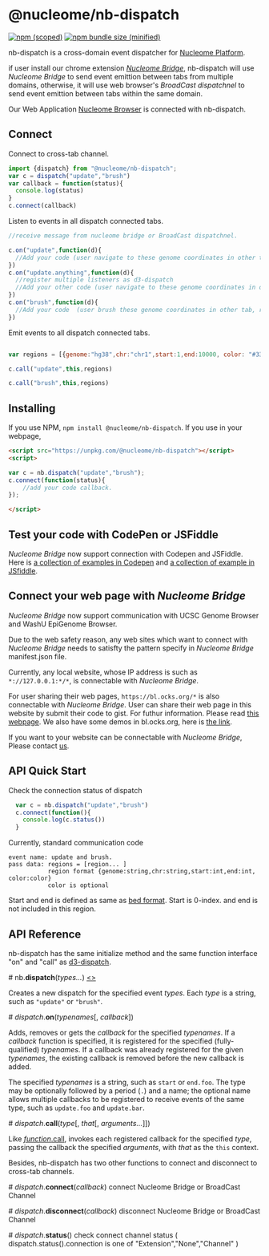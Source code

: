 # @nucleome/nb-dispatch
[![npm (scoped)](https://img.shields.io/npm/v/@nucleome/nb-dispatch.svg)](https://www.npmjs.com/package/@nucleome/nb-dispatch)
[![npm bundle size (minified)](https://img.shields.io/bundlephobia/min/@nucleome/nb-dispatch.svg)](https://github.com/nucleome/nb-dispatch)

nb-dispatch is a cross-domain event dispatcher for [Nucleome Platform](http://doc.nucleome.org). 

if user install our chrome extension [*Nucleome Bridge*](https://chrome.google.com/webstore/detail/djcdicpaejhpgncicoglfckiappkoeof), nb-dispatch will use *Nucleome Bridge* to send event emittion between tabs from multiple domains, otherwise, it will use web browser's *BroadCast dispatchnel* to send event emittion between tabs within the same domain.

Our Web Application [Nucleome Browser](https://vis.nucleome.org) is connected with nb-dispatch.

## Connect 

Connect to cross-tab channel.
```javascript
import {dispatch} from "@nucleome/nb-dispatch";
var c = dispatch("update","brush")
var callback = function(status){
  console.log(status)
}
c.connect(callback)
```
Listen to events in all dispatch connected tabs.
```javascript
//receive message from nucleome bridge or BroadCast dispatchnel.

c.on("update",function(d){
  //Add your code (user navigate to these genome coordinates in other tab, respond accordingly )
})
c.on("update.anything",function(d){
  //register multiple listeners as d3-dispatch
  //Add your other code (user navigate to these genome coordinates in other tab, respond accordingly )
})
c.on("brush",function(d){
  //Add your code  (user brush these genome coordinates in other tab, respond accordingly )
})
```
Emit events to all dispatch connected tabs.
```javascript

var regions = [{genome:"hg38",chr:"chr1",start:1,end:10000, color: "#336289" },{genome:"hg38",chr:"chr2",start:1,end:1000}]

c.call("update",this,regions)

c.call("brush",this,regions)
```


## Installing
If you use NPM, `npm install @nucleome/nb-dispatch`.
If you use in your webpage,
```html
<script src="https://unpkg.com/@nucleome/nb-dispatch"></script>
<script>

var c = nb.dispatch("update","brush");
c.connect(function(status){
    //add your code callback.
});

</script>

```
## Test your code with CodePen or JSFiddle
*Nucleome Bridge* now support connection with Codepen and JSFiddle.
Here is [a collection of examples in Codepen](https://codepen.io/collection/DkGVYL/) and [a collection of example in JSfiddle](https://jsfiddle.net/user/nucleome/fiddles/).

## Connect your web page with *Nucleome Bridge*
*Nucleome Bridge* now support communication with UCSC Genome Browser and WashU EpiGenome Browser.

Due to the web safety reason, any web sites which want to connect with *Nucleome Bridge* needs to satisfty the pattern specify in *Nucleome Bridge* manifest.json file.

Currently, any local website, whose IP address is such as `*://127.0.0.1:*/*`, is connectable with *Nucleome Bridge*.

For user sharing their web pages, `https://bl.ocks.org/*` is also connectable with *Nucleome Bridge*. User can share their web page in this website by submit their code to gist. For futhur information. Please read [this webpage](https://bl.ocks.org/-/about).
We also have some demos in bl.ocks.org, here is [the link](https://bl.ocks.org/nb1page).

If you want to your website can be connectable with *Nucleome Bridge*, Please contact [us](mailto:zhuxp@cmu.edu). 



## API Quick Start

Check the connection status of dispatch
```javascript
  var c = nb.dispatch("update","brush")
  c.connect(function(){
    console.log(c.status())
  }
```
Currently, standard communication code
```
event name: update and brush.
pass data: regions = [region... ]
           region format {genome:string,chr:string,start:int,end:int, color:color}
           color is optional
```
Start and end is defined as same as [bed format](https://genome.ucsc.edu/FAQ/FAQformat.html#format1). Start is 0-index. and end is not included in this region.

## API Reference 
nb-dispatch has the same initialize method and the same function interface "on" and "call" as [d3-dispatch](https://github.com/d3/d3-dispatch).

\# nb.<b>dispatch</b>(<i>types…</i>) [<>](https://github.com/nucleome/nb-dispatch/blob/master/src/dispatch.js "Source")

Creates a new dispatch for the specified event *types*. Each *type* is a string, such as `"update"` or `"brush"`.


\# *dispatch*.<b>on</b>(<i>typenames</i>[, <i>callback</i>]) 

Adds, removes or gets the *callback* for the specified *typenames*. If a *callback* function is specified, it is registered for the specified (fully-qualified) *typenames*. If a callback was already registered for the given *typenames*, the existing callback is removed before the new callback is added.

The specified *typenames* is a string, such as `start` or `end.foo`. The type may be optionally followed by a period (`.`) and a name; the optional name allows multiple callbacks to be registered to receive events of the same type, such as `update.foo` and `update.bar`. 

\# *dispatch*.<b>call</b>(<i>type</i>[, <i>that</i>[, <i>arguments…</i>]]) 

Like [*function*.call](https://developer.mozilla.org/en-US/docs/Web/JavaScript/Reference/Global_Objects/Function/call), invokes each registered callback for the specified *type*, passing the callback the specified *arguments*, with *that* as the `this` context. 

Besides, nb-dispatch has two other functions to connect and disconnect to cross-tab channels.

\# *dispatch*.<b>connect</b>(<i>callback</i>) 
connect Nucleome Bridge or BroadCast Channel 

\# *dispatch*.<b>disconnect</b>(<i>callback</i>) 
disconnect Nucleome Bridge or BroadCast Channel 

\# *dispatch*.<b>status</b>() 
check connect channel status ( dispatch.status().connection is one of "Extension","None","Channel" ) 
